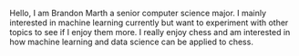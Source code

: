 Hello, I am Brandon Marth a senior computer science major. I mainly interested in machine learning currently but want to experiment with other topics to see if I enjoy them more. I really enjoy chess and am interested in how machine learning and data science can be applied to chess.

